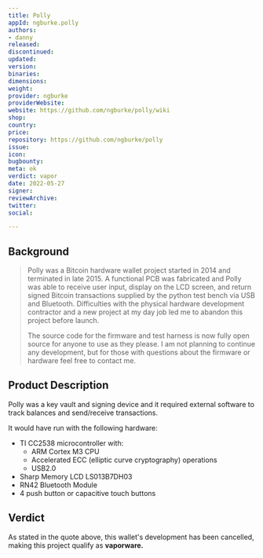 ```yaml
---
title: Polly
appId: ngburke.polly
authors:
- danny
released: 
discontinued: 
updated: 
version: 
binaries: 
dimensions: 
weight: 
provider: ngburke
providerWebsite: 
website: https://github.com/ngburke/polly/wiki
shop: 
country: 
price: 
repository: https://github.com/ngburke/polly
issue: 
icon: 
bugbounty: 
meta: ok
verdict: vapor
date: 2022-05-27
signer: 
reviewArchive: 
twitter: 
social: 

---
```


## Background

> Polly was a Bitcoin hardware wallet project started in 2014 and terminated in late 2015. A functional PCB was fabricated and Polly was able to receive user input, display on the LCD screen, and return signed Bitcoin transactions supplied by the python test bench via USB and Bluetooth. Difficulties with the physical hardware development contractor and a new project at my day job led me to abandon this project before launch.
>
> The source code for the firmware and test harness is now fully open source for anyone to use as they please. I am not planning to continue any development, but for those with questions about the firmware or hardware feel free to contact me.

## Product Description

Polly was a key vault and signing device and it required external software to track balances and send/receive transactions.

It would have run with the following hardware:

-   TI CC2538 microcontroller with:
    -   ARM Cortex M3 CPU
    -   Accelerated ECC (elliptic curve cryptography) operations
    -   USB2.0
-   Sharp Memory LCD LS013B7DH03
-   RN42 Bluetooth Module
-   4 push button or capacitive touch buttons

## Verdict

As stated in the quote above, this wallet's development has been cancelled, making this project qualify as **vaporware.**